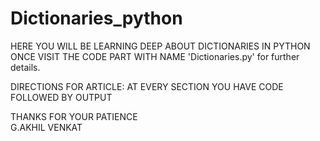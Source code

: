 # Dictionaries_python
HERE YOU WILL BE LEARNING DEEP ABOUT DICTIONARIES IN PYTHON  
ONCE VISIT THE CODE PART WITH NAME 'Dictionaries.py' for further details.  

DIRECTIONS FOR ARTICLE:
 AT EVERY SECTION YOU HAVE CODE FOLLOWED BY OUTPUT
 
 THANKS FOR YOUR PATIENCE  
 G.AKHIL VENKAT
